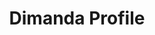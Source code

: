 ---
title: Dimanda Profile
description: Hey!👋 Welcome to my profile. Nice to meet you! I'm Dimanda, I'm an independent developer with 3 years of experience.
keywords:
  - Dimas Ananda
  - Dimanda
  - Developer
  - traperwaze
  - Traper
  - Dimandataw
  - "@dimandataw"
---